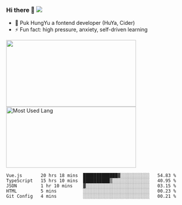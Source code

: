 ### Hi there 👋   ![](https://komarev.com/ghpvc/?username=trojan0523&color=ff69b4&label=PV+Since+2020-1-1)

 - 🔭 Puk HungYu a fontend developer (HuYa, Cider)
 - ⚡ Fun fact: high pressure, anxiety, self-driven learning 

 <img align="left" width="350px" height="180px" src="https://github-readme-stats.vercel.app/api?username=trojan0523&show_icons=true&icon_color=199861&count_private=true" />
 
 <img width="350px" height="165px" alt="Most Used Lang" src="https://github-readme-stats.vercel.app/api/top-langs/?username=trojan0523&layout=compact"/>
 

 <!--START_SECTION:waka-->
```text
Vue.js       20 hrs 18 mins  █████████████▓░░░░░░░░░░░   54.83 % 
TypeScript   15 hrs 10 mins  ██████████▒░░░░░░░░░░░░░░   40.95 % 
JSON         1 hr 10 mins    ▓░░░░░░░░░░░░░░░░░░░░░░░░   03.15 % 
HTML         5 mins          ░░░░░░░░░░░░░░░░░░░░░░░░░   00.23 % 
Git Config   4 mins          ░░░░░░░░░░░░░░░░░░░░░░░░░   00.21 % 
```
<!--END_SECTION:waka-->

 
<!--
**Trojan0523/Trojan0523** is a ✨ _special_ ✨ repository because its `README.md` (this file) appears on your GitHub profile.

Here are some ideas to get you started:

- 👯 looking to collaborate on where? i don`t know
- 🤔 I’m looking for help with ...
- 💬 Ask me about ...
- 📫 How to reach me: ...
- 😄 Pronouns: ...
- ⚡ Fun fact: ...
![](https://komarev.com/ghpvc/?username=trojan0523)
-->
